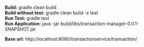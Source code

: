 <b>Build:</b> gradle clean build <br/>
<b>Build without test:</b> gradle clean build -x test <br/>
<b>Run Test:</b> gradle test <br/>
<b>Run Application:</b> java -jar build/libs/transaction-manager-0.0.1-SNAPSHOT.jar <br/>

<b>Base url:</b> http://localhost:8080/transactionservice/transaction/
